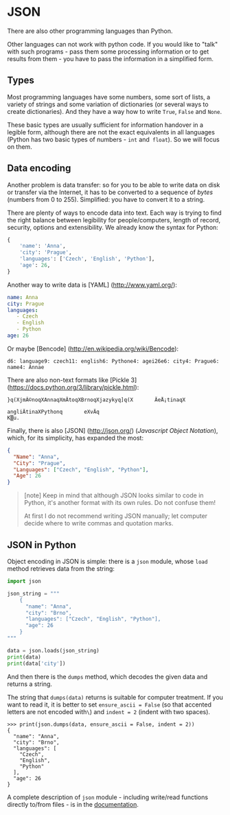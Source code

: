 # JSON

There are also other programming languages ​​than Python.

Other languages ​​can not work with python code.
If you would like to "talk" with such programs -
pass them some processing information
or to get results from them -
you have to pass the information in a simplified form.


## Types

Most programming languages ​​have some numbers, some sort of lists,
a variety of strings and some variation of dictionaries
(or several ways to create dictionaries).
And they have a way how to write `True`, `False` and `None`.

These basic types are usually sufficient for information handover
in a legible form, although there are not the exact equivalents in all languages
(Python has two basic types of numbers - `int` and` float`).
So we will focus on them.


## Data encoding

Another problem is data transfer:
so for you to be able to write data on disk or transfer
via the Internet, it has to be converted to a sequence of *bytes* (numbers from 0 to 255).
Simplified: you have to convert it to a string.

There are plenty of ways to encode data into text.
Each way is trying to find the right balance between
legibility for people/computers, length of record,
security, options and extensibility.
We already know the syntax for Python:

```python
{
    'name': 'Anna',
    'city': 'Prague',
    'languages': ['Czech', 'English', 'Python'],
    'age': 26,
}
```

Another way to write data is [YAML] (http://www.yaml.org/):

```yaml
name: Anna
city: Prague
languages:
   - Czech
   - English
   - Python
age: 26
```

Or maybe [Bencode] (http://en.wikipedia.org/wiki/Bencode):

```plain
d6: language9: czech11: english6: Pythone4: agei26e6: city4: Prague6: name4: Annae
```

There are also non-text formats like
[Pickle 3] (https://docs.python.org/3/library/pickle.html):

```plain
}q(XjmÃ©noqXAnnaqXmÄtoqXBrnoqXjazykyq]q(X       ÄeÅ¡tinaqX
                                                          angliÄtinaXPythonq       eXvÄq
K▒u.
```

Finally, there is also [JSON] (http://json.org/)
(*Javascript Object Notation*),
which, for its simplicity, has expanded the most:

```json
{
  "Name": "Anna",
  "City": "Prague",
  "Languages": ["Czech", "English", "Python"],
  "Age": 26
}
```

> [note]
> Keep in mind that although JSON looks similar to code
> in Python, it's another format with its own rules.
> Do not confuse them!
>
> At first I do not recommend writing JSON manually;
> let computer decide where to write
> commas and quotation marks.

## JSON in Python

Object encoding in JSON is simple: there is a `json` module,
whose `load` method retrieves data from the string:

```python
import json

json_string = """
    {
      "name": "Anna",
      "city": "Brno",
      "languages": ["Czech", "English", "Python"],
      "age": 26
    }
"""

data = json.loads(json_string)
print(data)
print(data['city'])
```

And then there is the `dumps` method, which decodes the given data
and returns a string.

The string that `dumps(data)` returns is suitable for computer
treatment.
If you want to read it, it is better to set `ensure_ascii = False` 
(so that accented letters are not encoded with`\`)
and `indent = 2` (indent with two spaces).

```pycon
>>> print(json.dumps(data, ensure_ascii = False, indent = 2))
{
  "name": "Anna",
  "city": "Brno",
  "languages": [
    "Czech",
    "English",
    "Python"
  ],
  "age": 26
}
```

A complete description of `json` module -
including write/read functions directly to/from files -
is in the [documentation](https://docs.python.org/3/library/json.html).